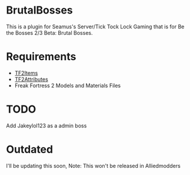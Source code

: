 # BrutalBosses
This is a plugin for Seamus's Server/Tick Tock Lock Gaming that is for Be the Bosses 2/3 Beta: Brutal Bosses.

# Requirements
- [TF2Items](https://forums.alliedmods.net/forumdisplay.php?f=146)
- [TF2Attributes](https://forums.alliedmods.net/showthread.php?t=210221)
- Freak Fortress 2 Models and Materials Files


# TODO
Add Jakeylol123 as a admin boss

# Outdated

I'll be updating this soon, Note: This won't be released in Alliedmodders

